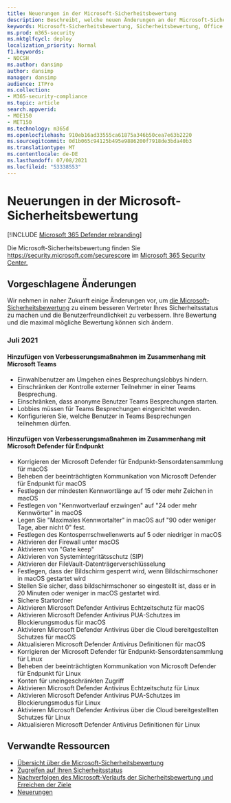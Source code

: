 ```yaml
---
title: Neuerungen in der Microsoft-Sicherheitsbewertung
description: Beschreibt, welche neuen Änderungen an der Microsoft-Sicherheitsbewertung im Microsoft 365 Security Center vorgenommen werden.
keywords: Microsoft-Sicherheitsbewertung, Sicherheitsbewertung, Office 365-Sicherheitsbewertung, Microsoft-Sicherheitsbewertung, Microsoft 365 Security Center, Verbesserungsmaßnahmen
ms.prod: m365-security
ms.mktglfcycl: deploy
localization_priority: Normal
f1.keywords:
- NOCSH
ms.author: dansimp
author: dansimp
manager: dansimp
audience: ITPro
ms.collection:
- M365-security-compliance
ms.topic: article
search.appverid:
- MOE150
- MET150
ms.technology: m365d
ms.openlocfilehash: 910eb16ad33555ca61875a346b50cea7e63b2220
ms.sourcegitcommit: 0d1b065c94125b495e9886200f7918de3bda40b3
ms.translationtype: MT
ms.contentlocale: de-DE
ms.lasthandoff: 07/08/2021
ms.locfileid: "53338553"
---
```

# <a name="whats-coming-to-microsoft-secure-score"></a>Neuerungen in der Microsoft-Sicherheitsbewertung

[!INCLUDE [Microsoft 365 Defender rebranding](../includes/microsoft-defender.md)]

Die Microsoft-Sicherheitsbewertung finden Sie https://security.microsoft.com/securescore im [Microsoft 365 Security Center.](overview-security-center.md)

## <a name="proposed-changes"></a>Vorgeschlagene Änderungen

Wir nehmen in naher Zukunft einige Änderungen vor, um [die Microsoft-Sicherheitsbewertung](microsoft-secure-score.md) zu einem besseren Vertreter Ihres Sicherheitsstatus zu machen und die Benutzerfreundlichkeit zu verbessern. Ihre Bewertung und die maximal mögliche Bewertung können sich ändern.

### <a name="july-2021"></a>Juli 2021

#### <a name="add-improvement-action-related-to-microsoft-teams"></a>Hinzufügen von Verbesserungsmaßnahmen im Zusammenhang mit Microsoft Teams

- Einwahlbenutzer am Umgehen eines Besprechungslobbys hindern.
- Einschränken der Kontrolle externer Teilnehmer in einer Teams Besprechung.
- Einschränken, dass anonyme Benutzer Teams Besprechungen starten.
- Lobbies müssen für Teams Besprechungen eingerichtet werden.
- Konfigurieren Sie, welche Benutzer in Teams Besprechungen teilnehmen dürfen.

#### <a name="add-improvement-action-related-to-microsoft-defender-for-endpoint"></a>Hinzufügen von Verbesserungsmaßnahmen im Zusammenhang mit Microsoft Defender für Endpunkt
- Korrigieren der Microsoft Defender für Endpunkt-Sensordatensammlung für macOS
- Beheben der beeinträchtigten Kommunikation von Microsoft Defender für Endpunkt für macOS
- Festlegen der mindesten Kennwortlänge auf 15 oder mehr Zeichen in macOS
- Festlegen von "Kennwortverlauf erzwingen" auf "24 oder mehr Kennwörter" in macOS
- Legen Sie "Maximales Kennwortalter" in macOS auf "90 oder weniger Tage, aber nicht 0" fest.
- Festlegen des Kontosperrschwellenwerts auf 5 oder niedriger in macOS
- Aktivieren der Firewall unter macOS
- Aktivieren von "Gate keep"
- Aktivieren von Systemintegritätsschutz (SIP)
- Aktivieren der FileVault-Datenträgerverschlüsselung
- Festlegen, dass der Bildschirm gesperrt wird, wenn Bildschirmschoner in macOS gestartet wird
- Stellen Sie sicher, dass bildschirmschoner so eingestellt ist, dass er in 20 Minuten oder weniger in macOS gestartet wird.
- Sichere Startordner
- Aktivieren Microsoft Defender Antivirus Echtzeitschutz für macOS
- Aktivieren Microsoft Defender Antivirus PUA-Schutzes im Blockierungsmodus für macOS
- Aktivieren Microsoft Defender Antivirus über die Cloud bereitgestellten Schutzes für macOS
- Aktualisieren Microsoft Defender Antivirus Definitionen für macOS
- Korrigieren der Microsoft Defender für Endpunkt-Sensordatensammlung für Linux
- Beheben der beeinträchtigten Kommunikation von Microsoft Defender für Endpunkt für Linux
- Konten für uneingeschränkten Zugriff
- Aktivieren Microsoft Defender Antivirus Echtzeitschutz für Linux
- Aktivieren Microsoft Defender Antivirus PUA-Schutzes im Blockierungsmodus für Linux
- Aktivieren Microsoft Defender Antivirus über die Cloud bereitgestellten Schutzes für Linux
- Aktualisieren Microsoft Defender Antivirus Definitionen für Linux



## <a name="related-resources"></a>Verwandte Ressourcen

- [Übersicht über die Microsoft-Sicherheitsbewertung](microsoft-secure-score.md)
- [Zugreifen auf Ihren Sicherheitsstatus](microsoft-secure-score-improvement-actions.md)
- [Nachverfolgen des Microsoft-Verlaufs der Sicherheitsbewertung und Erreichen der Ziele](microsoft-secure-score-history-metrics-trends.md)
- [Neuerungen](microsoft-secure-score-whats-new.md)
